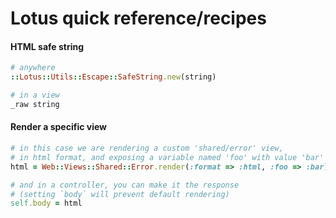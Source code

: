 # Lotus quick reference/recipes

#### HTML safe string

```ruby
# anywhere
::Lotus::Utils::Escape::SafeString.new(string)

# in a view
_raw string
```

#### Render a specific view

```ruby
# in this case we are rendering a custom 'shared/error' view,
# in html format, and exposing a variable named 'foo' with value 'bar'
html = Web::Views::Shared::Error.render(:format => :html, :foo => :bar)

# and in a controller, you can make it the response
# (setting `body` will prevent default rendering)
self.body = html
```
